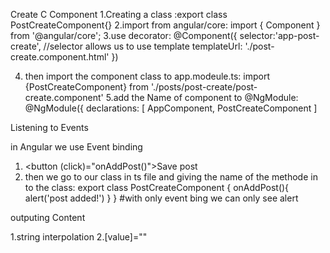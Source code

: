 Create C
Component
1.Creating a class :export class PostCreateComponent{}
2.import from angular/core: import { Component } from '@angular/core';
3.use decorator: @Component({
  selector:'app-post-create', //selector allows us to use template
  templateUrl: './post-create.component.html'
})

4. then import the component class to app.modeule.ts: import {PostCreateComponent} from './posts/post-create/post-create.component'
5.add the Name of component to @NgModule: @NgModule({
  declarations: [
    AppComponent,
    PostCreateComponent
  ]



Listening to Events

in Angular we use Event binding

1. <button (click)="onAddPost()">Save post</button>
2. then we go to our class in ts file and giving the name of the methode in to the class: export class PostCreateComponent
{
  onAddPost(){
    alert('post added!')
  }
}
#with only event bing we can only see alert

  outputing Content

  1.string interpolation
  2.[value]=""
